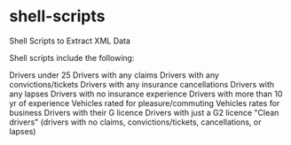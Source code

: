 # shell-scripts
Shell Scripts to Extract XML Data

Shell scripts include the following: 

Drivers under 25
Drivers with any claims
Drivers with any convictions/tickets
Drivers with any insurance cancellations
Drivers with any lapses 
Drivers with no insurance experience 
Drivers with more than 10 yr of experience
Vehicles rated for pleasure/commuting 
Vehicles rates for business
Drivers with their G licence 
Drivers with just a G2 licence 
"Clean drivers" (drivers with no claims, convictions/tickets, cancellations, or lapses)
